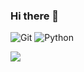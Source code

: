 ### Hi there 👋

<!--
**Yoojin23/Yoojin23** is a ✨ _special_ ✨ repository because its `README.md` (this file) appears on your GitHub profile.

Here are some ideas to get you started:

- 🔭 I’m currently working on ...
- 🌱 I’m currently learning ...
- 👯 I’m looking to collaborate on ...
- 🤔 I’m looking for help with ...
- 💬 Ask me about ...
- 📫 How to reach me: ...
- 😄 Pronouns: ...
- ⚡ Fun fact: ...
-->
![Git](https://img.shields.io/badge/-Git-F05032?style=for-the-badge&logo=git&logoColor=ffffff)
![Python](https://encrypted-tbn0.gstatic.com/images?q=tbn:ANd9GcS-ENL_W23t4dtBix-5d6OIVZkQdn0VRzV9Ro1_coVz7sfKt5rUpXdG8iGo1iOcbxWFjFc&usqp=CAU)

<img src="https://img.shields.io/badge/Python-3766AB?style=flat-square&logo=Python&logoColor=white"/></a>
